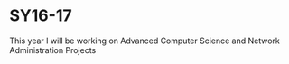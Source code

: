 # SY16-17
This year I will be working on Advanced Computer Science and Network Administration Projects
